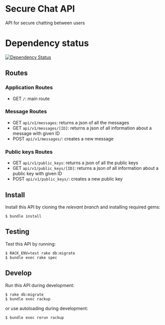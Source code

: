 
# Secure Chat API

API for secure chatting between users

# Dependency status
[![Dependency Status](https://gemnasium.com/badges/github.com/2017NOLIFE/wisprs.svg)](https://gemnasium.com/github.com/2017NOLIFE/wisprs)

## Routes

### Application Routes

- GET `/`: main route

### Message Routes

- GET `api/v1/messages`: returns a json of all the messages
- GET `api/v1/messages/[ID]`: returns a json of all information about a message with given ID
- POST `api/v1/messages/`: creates a new message

### Public keys Routes

- GET `api/v1/public_keys`: returns a json of all the public keys
- GET `api/v1/public_keys/[ID]`: returns a json of all information about a public key with given ID
- POST `api/v1/public_keys/`: creates a new public key

## Install

Install this API by cloning the *relevant branch* and installing required gems:

    $ bundle install


## Testing

Test this API by running:

    $ RACK_ENV=test rake db:migrate
    $ bundle exec rake spec

## Develop

Run this API during development:

    $ rake db:migrate
    $ bundle exec rackup

or use autoloading during development:

    $ bundle exec rerun rackup
